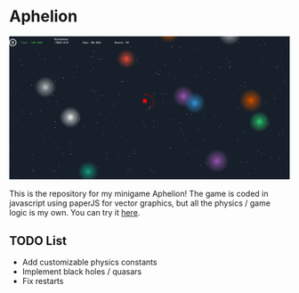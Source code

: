 # Aphelion

![screenshotfromgame](https://raw.githubusercontent.com/jrichterpowell/aphelion/master/assets/screenshot.png)

This is the repository for my minigame Aphelion!
The game is coded in javascript using paperJS for vector graphics, but all the physics / game logic is my own. You can try it [here](jrichterpowell.ca/aphelion).

## TODO List
- Add customizable physics constants
- Implement black holes / quasars
- Fix restarts
